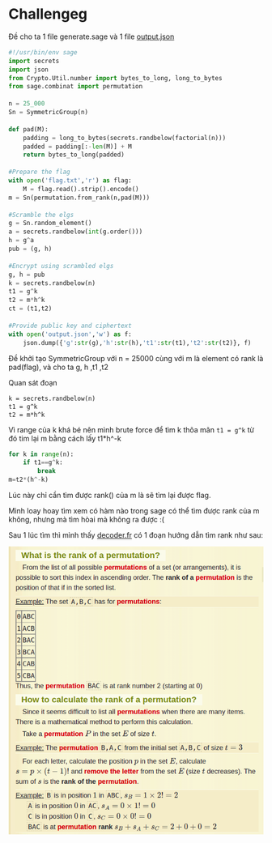 # Challengeg
Đề cho ta 1 file generate.sage và 1 file [output.json](https://github.com/lttn1204/CTF/blob/main/2021/redpwnCTF/scrambled-elgs/output.json)
```py
#!/usr/bin/env sage
import secrets
import json
from Crypto.Util.number import bytes_to_long, long_to_bytes
from sage.combinat import permutation

n = 25_000
Sn = SymmetricGroup(n)

def pad(M):
    padding = long_to_bytes(secrets.randbelow(factorial(n)))
    padded = padding[:-len(M)] + M
    return bytes_to_long(padded)

#Prepare the flag
with open('flag.txt','r') as flag:
    M = flag.read().strip().encode()
m = Sn(permutation.from_rank(n,pad(M)))

#Scramble the elgs
g = Sn.random_element()
a = secrets.randbelow(int(g.order()))
h = g^a
pub = (g, h)

#Encrypt using scrambled elgs
g, h = pub
k = secrets.randbelow(n)
t1 = g^k
t2 = m*h^k
ct = (t1,t2)

#Provide public key and ciphertext
with open('output.json','w') as f:
	json.dump({'g':str(g),'h':str(h),'t1':str(t1),'t2':str(t2)}, f)
```
Đề khởi tạo SymmetricGroup với n = 25000 cùng với m là element có rank là pad(flag), và cho ta g, h ,t1 ,t2

Quan sát đoạn 
```
k = secrets.randbelow(n)
t1 = g^k
t2 = m*h^k
```
Vì range của k khá bé nên mình brute force để tìm k thõa mãn ```t1 = g^k``` từ đó tim lại m bằng cách lấy t1\*h^-k
```py 
for k in range(n):
	if t1==g^k:
		break
m=t2*(h^-k)
```
Lúc này chỉ cần tìm được rank() của m là sẽ tìm lại được flag.

Mình loay hoay tìm xem có hàm nào trong sage có thể tìm được rank của m không, nhưng mà tìm hòai mà không ra được :(

Sau 1 lúc tìm thì mình thấy [decoder.fr](https://www.dcode.fr/permutation-rank) có 1 đoạn hướng dẫn tìm rank như sau:

![](https://github.com/lttn1204/CTF/blob/main/2021/redpwnCTF/scrambled-elgs/image1.png)

